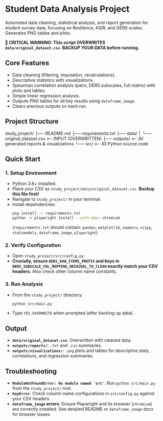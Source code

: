 # Student Data Analysis Project

Automated data cleaning, statistical analysis, and report generation for student survey data, focusing on Resilience, ASIR, and DERS scales. Generates PNG tables and plots.

**🔴 CRITICAL WARNING: This script OVERWRITES `data/original_dataset.csv`. BACKUP YOUR DATA before running.**

## Core Features

*   Data cleaning (filtering, imputation, recalculations).
*   Descriptive statistics with visualizations.
*   Spearman correlation analysis (pairs, DERS subscales, full matrix) with plots and tables.
*   Simple linear regression analysis.
*   Outputs PNG tables for all key results using `dataframe_image`.
*   Clears previous outputs on each run.

## Project Structure
study_project/
├── README.md
├── requirements.txt
├── data/
│ └── original_dataset.csv <-- INPUT (OVERWRITTEN)
├── outputs/ <-- All generated reports & visualizations
└── src/ <-- All Python source code


## Quick Start

### 1. Setup Environment

*   Python 3.8+ installed.
*   Place your CSV as `study_project/data/original_dataset.csv`. **Backup this file first!**
*   Navigate to `study_project/` in your terminal.
*   Install dependencies:
    ```bash
    pip install -r requirements.txt
    python -m playwright install --with-deps chromium
    ```
    (`requirements.txt` should contain: `pandas`, `matplotlib`, `seaborn`, `scipy`, `statsmodels`, `dataframe_image`, `playwright`)

### 2. Verify Configuration

*   Open `study_project/src/config.py`.
*   **Crucially, ensure `DERS_RAW_ITEMS_PREFIX` and keys in `DERS_SUBSCALE_COL_MAPPING_ORIGINAL_TO_CLEAN` exactly match your CSV headers.** Also check other column name constants.

### 3. Run Analysis

*   From the `study_project/` directory:
    ```bash
    python src/main.py
    ```
*   Type `YES_OVERWRITE` when prompted (after backing up data).

## Output

*   **`data/original_dataset.csv`**: Overwritten with cleaned data.
*   **`outputs/reports/`**: `.txt` and `.csv` summaries.
*   **`outputs/visualizations/`**: `.png` plots and tables for descriptive stats, correlations, and regression summaries.

## Troubleshooting

*   **`ModuleNotFoundError: No module named 'src'`**: Run `python src/main.py` from the `study_project/` root.
*   **`KeyError`**: Check column name configurations in `src/config.py` against your CSV headers.
*   **`dataframe_image` errors**: Ensure Playwright and its browser (`chromium`) are correctly installed. See detailed README or `dataframe_image` docs for browser issues.